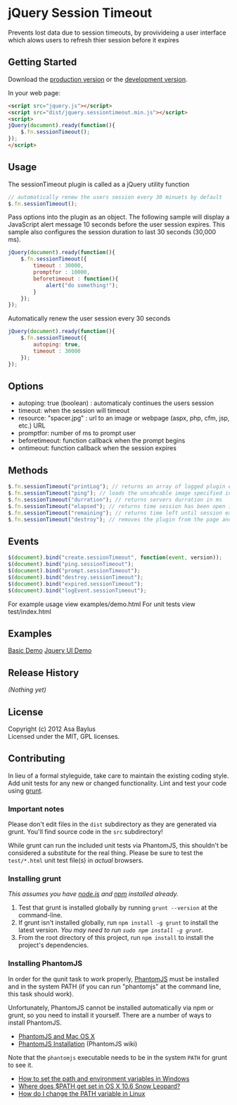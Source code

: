 # jQuery Session Timeout

Prevents lost data due to session timeouts, by provivideing a user interface which alows users to refresh thier session before it expires

## Getting Started
Download the [production version][min] or the [development version][max].

[min]: https://raw.github.com/asabaylus/jquery.sessiontimeout.js/master/dist/jquery.sessiontimeout.min.js
[max]: https://raw.github.com/asabaylus/jquery.sessiontimeout.js/master/dist/jquery.sessiontimeout.js

In your web page:

```html
<script src="jquery.js"></script>
<script src="dist/jquery.sessiontimeout.min.js"></script>
<script>
jQuery(document).ready(function(){
    $.fn.sessionTimeout(); 
});
</script>
```

## Usage

The sessionTimeout plugin is called as a jQuery utility function

```js
// automatically renew the users session every 30 minuets by default
$.fn.sessionTimeout();
```

Pass options into the plugin as an object. The following sample will display a JavaScript 
alert message 10 seconds before the user session expires. This sample also configures the 
session duration to last 30 seconds (30,000 ms). 

```js
jQuery(document).ready(function(){
    $.fn.sessionTimeout({
        timeout : 30000,
        promptfor : 10000,
        beforetimeout : function(){ 
            alert("do something!");
        } 
    }); 
});
```

Automatically renew the user session every 30 seconds

```js
jQuery(document).ready(function(){
    $.fn.sessionTimeout({
        autoping: true,
        timeout : 30000
    }); 
});
```

## Options

* autoping: true (boolean) : automaticaly continues the users session
* timeout:  when the session will timeout
* resource: "spacer.jpg" : url to an image or webpage (aspx, php, cfm, jsp, etc.) URL
* promptfor: number of ms to prompt user
* beforetimeout: function callback when the prompt begins 
* ontimeout: function callback when the session expires


## Methods

```js
$.fn.sessionTimeout("printLog"); // returns an array of logged plugin events
$.fn.sessionTimeout("ping"); // loads the uncahcable image specified in the Options img from the server 
$.fn.sessionTimeout("durration"); // returns servers durration in ms 
$.fn.sessionTimeout("elapsed"); // returns time session has been open in ms 
$.fn.sessionTimeout("remaining"); // returns time left until session expires in ms
$.fn.sessionTimeout("destroy"); // removes the plugin from the page and cleans up referneces
```


## Events


```js
$(document).bind("create.sessionTimeout", function(event, version));
$(document).bind("ping.sessionTimeout");
$(document).bind("prompt.sessionTimeout");
$(document).bind("destroy.sessionTimeout");
$(document).bind("expired.sessionTimeout");
$(document).bind("logEvent.sessionTimeout");
```

For example usage view examples/demo.html
For unit tests view test/index.html

## Examples
<a href="examples/demo.html">Basic Demo</a>
<a href="examples/jqueryui.html">Jquery UI Demo</a>

## Release History
_(Nothing yet)_

## License
Copyright (c) 2012 Asa Baylus  
Licensed under the MIT, GPL licenses.

## Contributing
In lieu of a formal styleguide, take care to maintain the existing coding style. Add unit tests for any new or changed functionality. Lint and test your code using [grunt](https://github.com/cowboy/grunt).

### Important notes
Please don't edit files in the `dist` subdirectory as they are generated via grunt. You'll find source code in the `src` subdirectory!

While grunt can run the included unit tests via PhantomJS, this shouldn't be considered a substitute for the real thing. Please be sure to test the `test/*.html` unit test file(s) in _actual_ browsers.

### Installing grunt
_This assumes you have [node.js](http://nodejs.org/) and [npm](http://npmjs.org/) installed already._

1. Test that grunt is installed globally by running `grunt --version` at the command-line.
1. If grunt isn't installed globally, run `npm install -g grunt` to install the latest version. _You may need to run `sudo npm install -g grunt`._
1. From the root directory of this project, run `npm install` to install the project's dependencies.

### Installing PhantomJS

In order for the qunit task to work properly, [PhantomJS](http://www.phantomjs.org/) must be installed and in the system PATH (if you can run "phantomjs" at the command line, this task should work).

Unfortunately, PhantomJS cannot be installed automatically via npm or grunt, so you need to install it yourself. There are a number of ways to install PhantomJS.

* [PhantomJS and Mac OS X](http://ariya.ofilabs.com/2012/02/phantomjs-and-mac-os-x.html)
* [PhantomJS Installation](http://code.google.com/p/phantomjs/wiki/Installation) (PhantomJS wiki)

Note that the `phantomjs` executable needs to be in the system `PATH` for grunt to see it.

* [How to set the path and environment variables in Windows](http://www.computerhope.com/issues/ch000549.htm)
* [Where does $PATH get set in OS X 10.6 Snow Leopard?](http://superuser.com/questions/69130/where-does-path-get-set-in-os-x-10-6-snow-leopard)
* [How do I change the PATH variable in Linux](https://www.google.com/search?q=How+do+I+change+the+PATH+variable+in+Linux)
